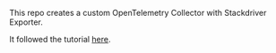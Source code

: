 This repo creates a custom OpenTelemetry Collector with Stackdriver Exporter.

It followed the tutorial [here](https://medium.com/opentelemetry/building-your-own-opentelemetry-collector-distribution-42337e994b63).
